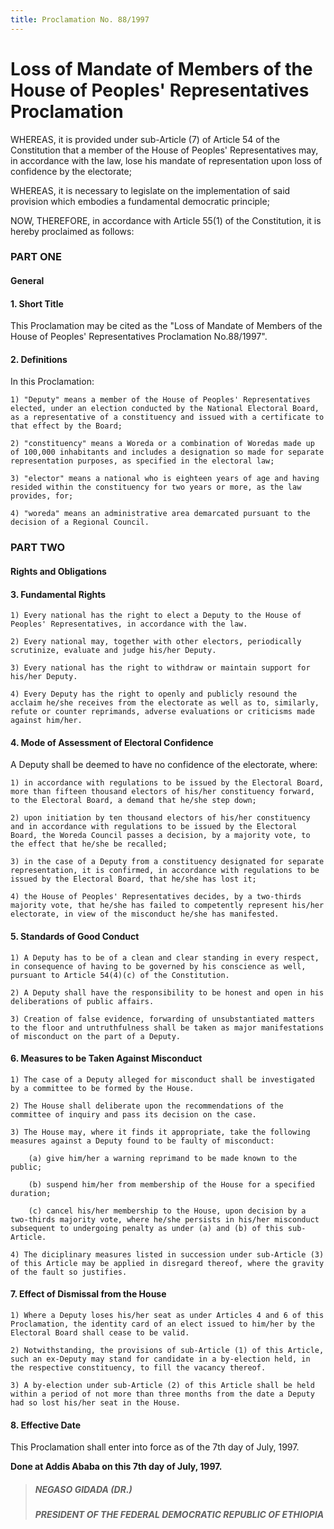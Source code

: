 ```yaml
---
title: Proclamation No. 88/1997
---
```


# Loss of Mandate of Members of the House of Peoples' Representatives Proclamation

WHEREAS, it is provided under sub-Article (7) of Article 54 of the Constitution that a member of the House of Peoples' Representatives may, in accordance with the law, lose his mandate of representation upon loss of confidence by the electorate;

WHEREAS, it is necessary to legislate on the implementation of said provision which embodies a fundamental democratic principle;

NOW, THEREFORE, in accordance with Article 55(1) of the Constitution, it is hereby proclaimed as follows:

### PART ONE
#### General

#### 1. Short Title

This Proclamation may be cited as the "Loss of Mandate of Members of the House of Peoples' Representatives Proclamation No.88/1997".

#### 2. Definitions

In this Proclamation:

    1) "Deputy" means a member of the House of Peoples' Representatives elected, under an election conducted by the National Electoral Board, as a representative of a constituency and issued with a certificate to that effect by the Board;

    2) "constituency" means a Woreda or a combination of Woredas made up of 100,000 inhabitants and includes a designation so made for separate representation purposes, as specified in the electoral law;

    3) "elector" means a national who is eighteen years of age and having resided within the constituency for two years or more, as the law provides, for;

    4) "woreda" means an administrative area demarcated pursuant to the decision of a Regional Council.

### PART TWO
#### Rights and Obligations

#### 3. Fundamental Rights

    1) Every national has the right to elect a Deputy to the House of Peoples' Representatives, in accordance with the law.

    2) Every national may, together with other electors, periodically scrutinize, evaluate and judge his/her Deputy.

    3) Every national has the right to withdraw or maintain support for his/her Deputy.

    4) Every Deputy has the right to openly and publicly resound the acclaim he/she receives from the electorate as well as to, similarly, refute or counter reprimands, adverse evaluations or criticisms made against him/her.

#### 4. Mode of Assessment of Electoral Confidence

A Deputy shall be deemed to have no confidence of the electorate, where:

    1) in accordance with regulations to be issued by the Electoral Board, more than fifteen thousand electors of his/her constituency forward, to the Electoral Board, a demand that he/she step down;

    2) upon initiation by ten thousand electors of his/her constituency and in accordance with regulations to be issued by the Electoral Board, the Woreda Council passes a decision, by a majority vote, to the effect that he/she be recalled;

    3) in the case of a Deputy from a constituency designated for separate representation, it is confirmed, in accordance with regulations to be issued by the Electoral Board, that he/she has lost it;

    4) the House of Peoples' Representatives decides, by a two-thirds majority vote, that he/she has failed to competently represent his/her electorate, in view of the misconduct he/she has manifested.

#### 5. Standards of Good Conduct

    1) A Deputy has to be of a clean and clear standing in every respect, in consequence of having to be governed by his conscience as well, pursuant to Article 54(4)(c) of the Constitution.

    2) A Deputy shall have the responsibility to be honest and open in his deliberations of public affairs.

    3) Creation of false evidence, forwarding of unsubstantiated matters to the floor and untruthfulness shall be taken as major manifestations of misconduct on the part of a Deputy.

#### 6. Measures to be Taken Against Misconduct

    1) The case of a Deputy alleged for misconduct shall be investigated by a committee to be formed by the House.

    2) The House shall deliberate upon the recommendations of the committee of inquiry and pass its decision on the case.

    3) The House may, where it finds it appropriate, take the following measures against a Deputy found to be faulty of misconduct:

        (a) give him/her a warning reprimand to be made known to the public;

        (b) suspend him/her from membership of the House for a specified duration;

        (c) cancel his/her membership to the House, upon decision by a two-thirds majority vote, where he/she persists in his/her misconduct subsequent to undergoing penalty as under (a) and (b) of this sub-Article.

    4) The diciplinary measures listed in succession under sub-Article (3) of this Article may be applied in disregard thereof, where the gravity of the fault so justifies.

#### 7. Effect of Dismissal from the House

    1) Where a Deputy loses his/her seat as under Articles 4 and 6 of this Proclamation, the identity card of an elect issued to him/her by the Electoral Board shall cease to be valid.

    2) Notwithstanding, the provisions of sub-Article (1) of this Article, such an ex-Deputy may stand for candidate in a by-election held, in the respective constituency, to fill the vacancy thereof.

    3) A by-election under sub-Article (2) of this Article shall be held within a period of not more than three months from the date a Deputy had so lost his/her seat in the House.

#### 8. Effective Date

This Proclamation shall enter into force as of the 7th day of July, 1997.

**Done at Addis Ababa on this 7th day of July, 1997.**

> ##### NEGASO GIDADA (DR.)
>
> ##### PRESIDENT OF THE FEDERAL DEMOCRATIC REPUBLIC OF ETHIOPIA